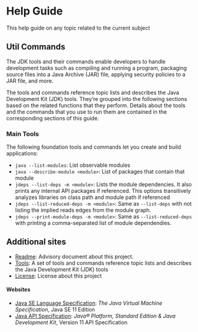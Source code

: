 # Help Guide

This help guide on any topic related to the current subject

## Util Commands

The JDK tools and their commands enable developers to handle development tasks such as compiling and running a 
program, packaging source files into a Java Archive (JAR) file, applying security policies to a JAR file, and more.

The tools and commands reference topic lists and describes the Java Development Kit (JDK) tools. They’re grouped 
into the following sections based on the related functions that they perform. Details about the tools and the 
commands that you use to run them are contained in the corresponding sections of this guide.

### Main Tools

The following foundation tools and commands let you create and build applications:

- `java --list-modules`: List observable modules
- `java --describe-module <module>`: List of packages that contain that module
- `jdeps --list-deps -m <module>`: Lists the module dependencies. It also prints any internal API packages if 
referenced. This options transitively analyzes libraries on class path and module path if referenced
- `jdeps --list-reduced-deps -m <module>`: Same as `--list-deps` with not listing the implied reads edges from 
the module graph.
- `jdeps --print-module-deps -m <module>`: Same as `--list-reduced-deps` with printing a comma-separated list of
module dependendies.

## Additional sites
- [Readme](./README.md): Advisory document about this project.
- [Tools](./TOOLS.md): A set of tools and commands reference topic lists and describes the
  Java Development Kit (JDK) tools
- [License](./LICENSE): License about this project
#### Websites
- [Java SE Language Specification](https://docs.oracle.com/javase/specs/jls/se11/html/index.html): _The Java
  Virtual Machine Specification_, Java SE 11 Edition
- [Java API Specification](https://docs.oracle.com/en/java/javase/11/docs/api/index.html): _Java® Platform, Standard
  Edition & Java Development Kit_, Version 11 API Specification
